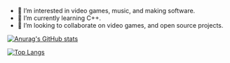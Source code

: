 - 👀 I’m interested in video games, music, and making software.
- 🌱 I’m currently learning C++.
- 💞️ I’m looking to collaborate on video games, and open source projects.

[![Anurag's GitHub stats](https://github-readme-stats.vercel.app/api?username=SirQuartz)](https://github.com/anuraghazra/github-readme-stats)

[![Top Langs](https://github-readme-stats.vercel.app/api/top-langs/?username=SirQuartz&LangCount=2)](https://github.com/anuraghazra/github-readme-stats)
